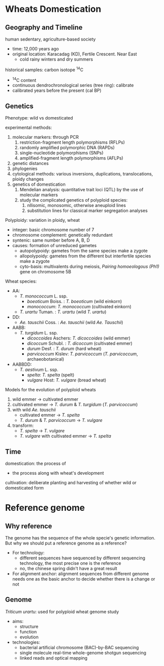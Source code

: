# Wheats Domestication
## Geography and Timeline

human sedentary, agriculture-based society
 - time: 12,000 years ago
 - original location: Karacadag (KD), Fertile Crescent. Near East
	 - cold rainy winters and dry summers

historical samples: carbon isotope <sup>14</sup>C
 - <sup>14</sup>C content
 - continuous dendrochronological series (tree ring): calibrate
 - calibrated years before the present (cal BP)
## Genetics

Phenotype: wild vs domesticated

experimental methods:
 1. molecular markers: through PCR
	 1. restriction-fragment length polymorphisms (RFLPs)
	 2. randomly amplified polymorphic DNA (RAPDs)
	 3. single-nucleotide polymorphisms (SNPs)
	 4. amplified-fragment length polymorphisms (AFLPs)
 2. genetic distances
 3. phylogenies
 4. cytological methods: various inversions, duplications, translocations, ploidy changes
 5. genetics of domestication
	 1. Mendelian analysis: quantitative trait loci (QTL) by the use of molecular markers
	 2. study the complicated genetics of polyploid species: 
		 1. nllisomic, monosomic, otherwise aneuploid lines
		 2. substitution lines for classical marker segregation analyses

Polyploidy: variation in ploidy, wheat
 - integer: basic chromosome number of 7
 - chromosome complement: genetically redundant
 - syntenic: same number before A, B, D
 - causes: formation of unreduced gametes
	 - autopolypoidy: gametes from the same species make a zygote
	 - allopolypoidy: gametes from the different but interfertile species make a zygote
	 - cyto-basis: multivalents during meiosis, *Pairing homoeologous (Ph1)* gene on chromosome 5B

Wheat species:
 - AA:
	 - *T. monococcum* L. ssp.
		 - *boeoticum* Boiss. : *T. boeoticum* (wild einkorn)
		 - *monococcum*: *T. monococcum* (cultivated einkorn)
	 - *T. urartu* Tuman. : *T. urartu* (wild *T. urartu*)
 - DD:
	 - *Ae. tauschii* Coss. : *Ae. tauschii* (wild *Ae. Tauschii*)
 - AABB:
	 - *T. turgidum* L. ssp.
		 - *dicoccoides* Aschers: *T. dicoccoides* (wild emmer)
		 - *dicoccum* Schubl. : *T. dicoccum* (cultivated emmer)
		 - *durum* Desf. : *T. durum* (hard wheat)
		 - *parvicoccum* Kislev: *T. parvicoccum* (*T. parvicoccum*, archaeobotanical)
 - AABBDD:
	 - *T. aestivum* L. ssp. 
		 - *spelta*: *T. spelta* (spelt)
		 - *vulgare* Host: *T. vulgare* (bread wheat)

Models for the evolution of polyploid wheats
 1. wild emmer -> cultivated emmer
 2. cultivated emmer -> *T. durum* & *T. turgidum* (*T. parvicoccum*)
 3. with wild *Ae. tauschii*
	 - cultivated emmer -> *T. spelta*
	 - *T. durum* & *T. parvicoccum* -> *T. vulgare*
 4. transform:
	 - *T. spelta* -> *T. vulgare*
	 - *T. vulgare* with cultivated emmer -> *T. spelta*

## Time

domestication: the process of 
 - the process along with wheat's development

cultivation: deliberate planting and harvesting of whether wild or domesticated form

# Reference genome

## Why reference

The genome has the sequence of the whole specie's genetic information. But why we should put a reference genome as a reference?
 - For technology: 
	 - different sequences have sequenced by different sequencing technology, the most precise one is the reference
	 - no, the chinese spring didn't have a great result 
 - For alignment anchor: alignment sequences from different genome needs one as the basic anchor to decide whether there is a change or not
## Genome

*Triticum urartu*: used for polyploid wheat genome study
 - aims:
	 - structure
	 - function
	 - evolution
 - technologies:
	 - bacterial artificial chromosome (BAC)-by-BAC sequencing
	 - single molecule real-time whole-genome shotgun sequencing
	 - linked reads and optical mapping
